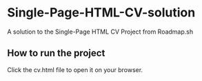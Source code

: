 # Single-Page-HTML-CV-solution
A solution to the Single-Page HTML CV Project from Roadmap.sh

## How to run the project
Click the cv.html file to open it on your browser.
